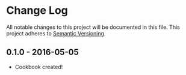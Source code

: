 # Change Log
All notable changes to this project will be documented in this file. This project adheres to [Semantic Versioning](http://semver.org/).

## 0.1.0 - 2016-05-05
- Cookbook created!

